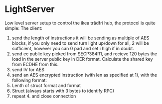 # LightServer
Low level server setup to control the ikea trådfri hub, the protocol is quite simple:
The client:
1. send the length of instructions it will be sending as multiple of AES blocks, if you only need to send turn light up/down for all, 2 will be sufficient, however you can 0 pad and set i high if in doubt.
2. send ec public key picked from SECP384R1, and recieve 120 bytes the load in the server public key in DER format. Calculate the shared key from ECDHE from this.
3. send IV for AES
4. send an AES encrypted instruction (with len as specified at 1), with the following format:
  1. Lenth of struct format and format
  2. Struct (always starts with 3 bytes to identify RPC)
5. repeat 4. and close connection
